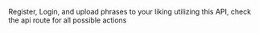 Register, Login, and upload phrases to your liking utilizing this API, check the api route for all possible actions

 
